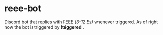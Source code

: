 # reee-bot
Discord bot that replies with REEE *(3-12 Es)* whenever triggered.
As of right now the bot is triggered by **!triggered** .
